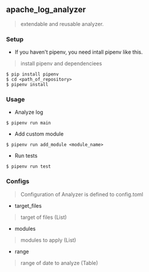 ## apache_log_analyzer
> extendable and reusable analyzer.

### Setup
- If you haven't pipenv, you need intall pipenv like this.
> install pipenv and dependenciees 

```
$ pip install pipenv
$ cd <path_of_repository>
$ pipenv install
```

### Usage
- Analyze log
```
$ pipenv run main
```
- Add custom module
```
$ pipenv run add_module <module_name>
```
- Run tests
```
$ pipenv run test
```

### Configs
> Configuration of Analyzer is defined to config.toml

- target_files
> target of files (List)

- modules
> modules to apply (List)

- range
> range of date to analyze (Table)
